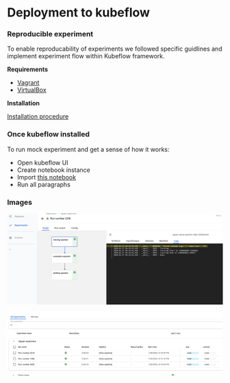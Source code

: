 Deployment to kubeflow
====


### Reproducible experiment

To enable reproducability of experiments we followed specific guidlines and implement experiment flow within Kubeflow framework.

**Requirements**

- [Vagrant](https://www.vagrantup.com/downloads.html)
- [VirtualBox](https://www.virtualbox.org/wiki/Downloads)

**Installation**

[Installation procedure](./docs/kubeflow/installation.md)


### Once kubeflow installed

To run mock experiment and get a sense of how it works:

- Open kubeflow UI
- Create notebook instance
- Import [this notebook](../kubeflow/pipelines/mock_pipeline/kubeflow.ipynb)
- Run all paragraphs


### Images

![dag](images/kubeflow-dag.png)

![experiments](images/experiments.png)
